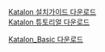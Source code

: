 [Katalon 설치가이드 다운로드](https://github.com/jykim240106/katalon/raw/main/Katalon%20%EC%84%A4%EC%B9%98%20%EA%B0%80%EC%9D%B4%EB%93%9C.pptx) <br>
[Katalon 튜토리얼 다운로드](https://github.com/jykim240106/katalon/blob/63e3ae8d05e3f6c5411273c9684cdcb8bd750818/GUI%ED%85%8C%EC%8A%A4%ED%8A%B8_KatalonStudio.pdf)<br>



[Katalon_Basic 다운로드](https://github.com/jykim240106/katalon/raw/main/Katalon%20Basic.pptx)

